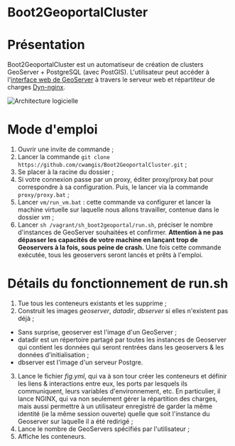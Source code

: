 Boot2GeoportalCluster
=====================

# Présentation
Boot2GeoportalCluster est un automatiseur de création de clusters GeoServer + PostgreSQL (avec PostGIS). L'utilisateur peut accéder à l'[interface web de GeoServer](http://127.0.0.1:8080/geoserver) à travers le serveur web et répartiteur de charges [Dyn-nginx](https://registry.hub.docker.com/u/dduportal/dyn-nginx/).

![Architecture logicielle](https://github.com/cwamgis/Boot2GeoportalCluster/blob/master/images/architecture_logiciel.png)

# Mode d'emploi

1. Ouvrir une invite de commande ;
2. Lancer la commande ```git clone https://github.com/cwamgis/Boot2GeoportalCluster.git``` ;
3. Se placer à la racine du dossier ;
4. Si votre connexion passe par un proxy, éditer proxy/proxy.bat pour correspondre à sa configuration. Puis, le lancer via la commande ```proxy/proxy.bat``` ;
5. Lancer ```vm/run_vm.bat``` : cette commande va configurer et lancer la machine virtuelle sur laquelle nous allons travailler, contenue dans le dossier *vm* ;
6. Lancer ```sh /vagrant/sh_boot2geoportal/run.sh```, préciser le nombre d'instances de GeoServer souhaitées et confirmer. **Attention à ne pas dépasser les capacités de votre machine en lançant trop de Geoservers à la fois, sous peine de crash.** Une fois cette commande exécutée, tous les geoservers seront lancés et prêts à l'emploi.

# Détails du fonctionnement de run.sh

1. Tue tous les conteneurs existants et les supprime ;
2. Construit les images *geoserver*, *datadir*, *dbserver* si elles n'existent pas déjà ;
  * Sans surprise, geoserver est l'image d'un GeoServer ;
  * datadir est un répertoire partagé par toutes les instances de Geoserver qui contient les données qui seront rentrées dans les geoservers & les données d'initialisation ;
  * dbserver est l'image d'un serveur Postgre.
3. Lance le fichier *fig.yml*, qui va à son tour créer les conteneurs et définir les liens & interactions entre eux, les ports par lesquels ils communiquent, leurs variables d'environnement, etc. En particulier, il lance NGINX, qui va non seulement gérer la répartition des charges, mais aussi permettre à un utilisateur enregistré de garder la même identité (ie la même session ouverte) quelle que soit l'instance du Geoserver sur laquelle il a été redirigé ;
4. Lance le nombre de GeoServers spécifiés par l'utilisateur ;
5. Affiche les conteneurs.
